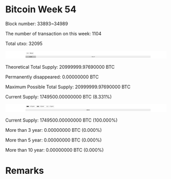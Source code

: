 # Bitcoin Week 54

Block number: 33893~34989

The number of transaction on this week: 1104

Total utxo: 32095

![](../images/mined_week54.png)

Theoretical Total Supply: 20999999.97690000 BTC

Permanently disappeared: 0.00000000 BTC

Maximum Possible Total Supply: 20999999.97690000 BTC

Current Supply: 1749500.00000000 BTC (8.331%)

![](../images/year_week54.png)


Current Supply: 1749500.00000000 BTC (100.000%)

More than 3 year: 0.00000000 BTC (0.000%)

More than 5 year: 0.00000000 BTC (0.000%)

More than 10 year: 0.00000000 BTC (0.000%)

# Remarks


